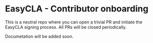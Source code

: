 
# EasyCLA - Contributor onboarding

This is a neutral repo where you can open a trivial PR and initiate the EasyCLA signing process. All PRs will be closed periodically.

Documetation will be added soon.

